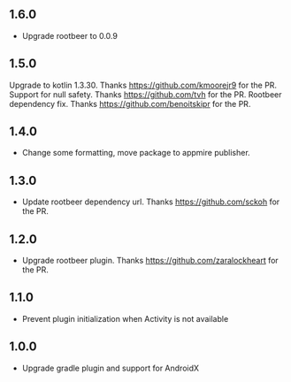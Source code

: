 ## 1.6.0

* Upgrade rootbeer to 0.0.9

## 1.5.0
Upgrade to kotlin 1.3.30. Thanks https://github.com/kmoorejr9 for the PR.
Support for null safety.  Thanks https://github.com/tvh for the PR.
Rootbeer dependency fix. Thanks https://github.com/benoitskipr for the PR.

## 1.4.0

* Change some formatting, move package to appmire publisher.

## 1.3.0

* Update rootbeer dependency url. Thanks https://github.com/sckoh for the PR.

## 1.2.0

* Upgrade rootbeer plugin. Thanks https://github.com/zaralockheart for the PR.

## 1.1.0

* Prevent plugin initialization when Activity is not available

## 1.0.0

* Upgrade gradle plugin and support for AndroidX

